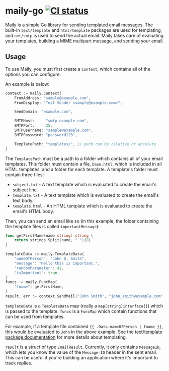 # maily-go [![CI status](https://github.com/NoteToScreen/maily-go/workflows/CI/badge.svg)](https://github.com/NoteToScreen/maily-go/actions)

Maily is a simple Go library for sending templated email messages. The built-in `text/template` and `html/template` packages are used for templating, and `net/smtp` is used to send the actual email. Maily takes care of evaluating your templates, building a MIME multipart message, and sending your email.

## Usage
To use Maily, you must first create a `Context`, which contains all of the options you can configure.

An example is below:
```go
context := maily.Context{
	FromAddress: "sample@example.com",
	FromDisplay: "Test Sender <sample@example.com>",

	SendDomain: "example.com",

	SMTPHost:     "smtp.example.com",
	SMTPPort:     25,
	SMTPUsername: "sample@example.com",
	SMTPPassword: "password123",

	TemplatePath: "templates/", // path can be relative or absolute
}
```

The `TemplatePath` must be a path to a folder which contains all of your email templates. This folder must contain a file, `base.html`, which is included in all HTML templates, and a folder for each template. A template's folder must contain three files:

* `subject.txt` - A text template which is evaluated to create the email's subject line.
* `template.txt` - A text template which is evaluated to create the email's text body.
* `template.html` - An HTML template which is evaluated to create the email's HTML body.

Then, you can send an email like so (in this example, the folder containing the template files is called `importantMessage`):
```go
func getFirstName(name string) string {
	return strings.Split(name, " ")[0]
}

templateData := maily.TemplateData{
	"nameOfPerson": "John Q. Smith",
	"message": "Hello this is important.",
	"randomParameter": 42,
	"isImportant": true,
}
funcs := maily.FuncMap{
	"fname": getFirstName,
}
result, err := context.SendMail("John Smith", "john_smith@example.com", "importantMessage", templateData, funcs, funcs)
```

`templateData` is a `TemplateData` map (really a `map[string]interface{}`) which is passed to the template. `funcs` is a `FuncMap` which contain functions that can be used from templates.

For example, if a template file contained `{{ .Data.nameOfPerson | fname }}`, this would be evaluated to `John` in the above example. See the [text/template package documentation](https://golang.org/pkg/text/template/) for more details about templating.

`result` is a struct of type `EmailResult`. Currently, it only contains `MessageID`, which lets you know the value of the `Message-ID` header in the sent email. This can be useful if you're building an application where it's important to track replies.